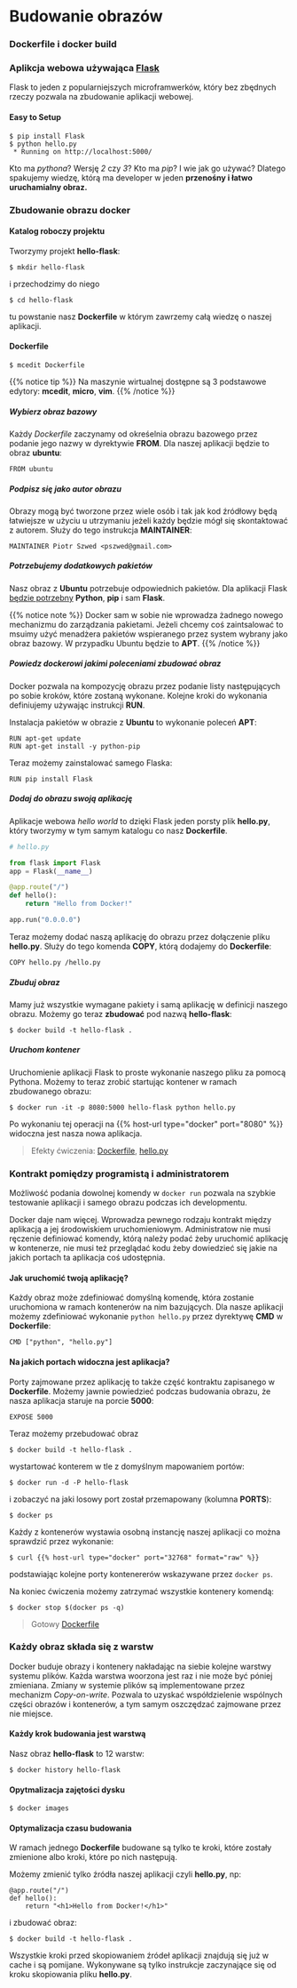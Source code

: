 # Budowanie obrazów

### Dockerfile i docker build


### Aplikcja webowa używająca [Flask](http://flask.pocoo.org/)

Flask to jeden z popularniejszych microframwerków, który bez zbędnych rzeczy
pozwala na zbudowanie aplikacji webowej.

<a id="easy-setup"></a>
#### Easy to Setup

```
$ pip install Flask
$ python hello.py
 * Running on http://localhost:5000/
```

Kto ma *pythona*? Wersję *2* czy *3*? Kto ma *pip*? I wie jak go używać?
Dlatego spakujemy wiedzę, którą ma developer w jeden **przenośny i łatwo uruchamialny
obraz.**

### Zbudowanie obrazu docker

#### Katalog roboczy projektu

Tworzymy projekt **hello-flask**:

```
$ mkdir hello-flask
```

i przechodzimy do niego

```
$ cd hello-flask
```

tu powstanie nasz **Dockerfile** w którym zawrzemy całą wiedzę o naszej aplikacji.

#### Dockerfile

```
$ mcedit Dockerfile
```

{{% notice tip %}}
Na maszynie wirtualnej dostępne są 3 podstawowe edytory: **mcedit**, **micro**, **vim**.
{{% /notice %}}

##### Wybierz obraz bazowy

Każdy *Dockerfile* zaczynamy od okreśelnia obrazu bazowego przez podanie jego nazwy
w dyrektywie **FROM**. Dla naszej aplikacji będzie to obraz **ubuntu**:
```
FROM ubuntu
```

##### Podpisz się jako autor obrazu

Obrazy mogą być tworzone przez wiele osób i tak jak kod źródłowy będą łatwiejsze
w użyciu u utrzymaniu jeżeli każdy będzie mógł się skontaktować z autorem. Służy do
tego instrukcja **MAINTAINER**:
```
MAINTAINER Piotr Szwed <pszwed@gmail.com>
```

##### Potrzebujemy dodatkowych pakietów

Nasz obraz z **Ubuntu** potrzebuje odpowiednich pakietów. Dla aplikacji
Flask [będzie potrzebny](#easy-setup) **Python**, **pip** i sam **Flask**.

{{% notice note %}}
Docker sam w sobie nie wprowadza żadnego nowego mechanizmu do zarządzania pakietami.
Jeżeli chcemy coś zaintsalować to msuimy użyć menadżera pakietów wspieranego
przez system wybrany jako obraz bazowy. W przypadku Ubuntu będzie to **APT**.
{{% /notice %}}

##### Powiedz dockerowi jakimi poleceniami zbudować obraz

Docker pozwala na kompozycję obrazu przez podanie listy następujących po sobie kroków,
które zostaną wykonane. Kolejne kroki do wykonania definiujemy używając instrukcji
**RUN**.

Instalacja pakietów w obrazie z **Ubuntu** to wykonanie poleceń **APT**:
```
RUN apt-get update
RUN apt-get install -y python-pip
```

Teraz możemy zainstalować samego Flaska:
```
RUN pip install Flask
```

##### Dodaj do obrazu swoją aplikację

Aplikacje webowa *hello world* to dzięki Flask jeden porsty plik **hello.py**,
który tworzymy w tym samym katalogu co nasz **Dockerfile**.

```python
# hello.py

from flask import Flask
app = Flask(__name__)

@app.route("/")
def hello():
    return "Hello from Docker!"

app.run("0.0.0.0")
```

Teraz możemy dodać naszą aplikację do obrazu przez dołączenie pliku **hello.py**.
Służy do tego komenda **COPY**, którą dodajemy do **Dockerfile**:

```
COPY hello.py /hello.py
```

##### Zbuduj obraz

Mamy już wszystkie wymagane pakiety i samą aplikację w definicji naszego obrazu.
Możemy go teraz **zbudować** pod nazwą **hello-flask**:

```
$ docker build -t hello-flask .
```

##### Uruchom kontener

Uruchomienie aplikacji Flask to proste wykonanie naszego pliku za pomocą Pythona.
Możemy to teraz zrobić startując kontener w ramach zbudowanego obrazu:

```
$ docker run -it -p 8080:5000 hello-flask python hello.py
```

Po wykonaniu tej operacji na {{% host-url type="docker" port="8080" %}} widoczna
jest nasza nowa aplikacja.

> Efekty ćwiczenia: [Dockerfile](/hello-flask/Dockerfile), [hello.py](/hello-flask/hello.py)

### Kontrakt pomiędzy programistą i administratorem

Możliwość podania dowolnej komendy w `docker run` pozwala na szybkie testowanie
aplikacji i samego obrazu podczas ich developmentu.

Docker daje nam więcej. Wprowadza pewnego rodzaju kontrakt między aplikacją a jej
środowiskiem uruchomieniowym. Administratow nie musi ręczenie definiować komendy,
którą należy podać żeby uruchomić aplikację w kontenerze, nie musi też przeglądać
kodu żeby dowiedzieć się jakie na jakich portach ta aplikacja coś udostępnia.

#### Jak uruchomić twoją aplikację?

Każdy obraz może zdefiniować domyślną komendę, która zostanie uruchomiona w ramach
kontenerów na nim bazujących. Dla nasze aplikacji możemy zdefiniować wykonanie
`python hello.py` przez dyrektywę **CMD** w **Dockerfile**:

```
CMD ["python", "hello.py"]
```

#### Na jakich portach widoczna jest aplikacja?

Porty zajmowane przez aplikację to także część kontraktu zapisanego w **Dockerfile**.
Możemy jawnie powiedzieć podczas budowania obrazu, że nasza aplikacja staruje na
porcie **5000**:

```
EXPOSE 5000
```

Teraz możemy przebudować obraz

```
$ docker build -t hello-flask .
```

wystartować konterem w tle z domyślnym mapowaniem portów:

```
$ docker run -d -P hello-flask
```

i zobaczyć na jaki losowy port został przemapowany (kolumna **PORTS**):

```
$ docker ps
```

Każdy z kontenerów wystawia osobną instancję naszej aplikacji co można sprawdzić
przez wykonanie:

```
$ curl {{% host-url type="docker" port="32768" format="raw" %}}
```

podstawiając kolejne porty kontenererów wskazywane przez `docker ps`.

Na koniec ćwiczenia możemy zatrzymać wszystkie kontenery komendą:

```
$ docker stop $(docker ps -q)
```

> Gotowy [Dockerfile](/expose/Dockerfile)

### Każdy obraz składa się z warstw

Docker buduje obrazy i kontenery nakładając na siebie kolejne warstwy systemu plików.
Każda warstwa woorzona jest raz i nie może być póniej zmieniana. Zmiany w systemie
plików są implementowane przez mechanizm *Copy-on-write*. Pozwala to uzyskać
współdzielenie wspólnych części obrazów i kontenerów, a tym samym oszczędzać zajmowane
przez nie miejsce.

#### Każdy krok budowania jest warstwą

Nasz obraz **hello-flask** to 12 warstw:

```
$ docker history hello-flask
```

#### Opytmalizacja zajętości dysku

```
$ docker images
```

#### Optymalizacja czasu budowania

W ramach jednego **Dockerfile** budowane są tylko te kroki, które zostały zmienione
albo kroki, które po nich następują.

Możemy zmienić tylko źródła naszej aplikacji czyli **hello.py**, np:

```
@app.route("/")
def hello():
    return "<h1>Hello from Docker!</h1>"
```

i zbudować obraz:

```
$ docker build -t hello-flask .
```

Wszystkie kroki przed skopiowaniem źródeł aplikacji znajdują się już w cache i są pomijane.
Wykonywane są tylko instrukcje zaczynające się od kroku skopiowania pliku **hello.py**.
